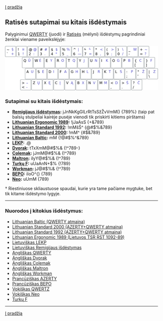 [Į pradžią](../README.md)


Ratisės sutapimai su kitais išdėstymais
---------------------------------------

Palyginimui [QWERTY](https://en.wikipedia.org/wiki/QWERTY#/media/File:KB_United_States.svg) (juodi) ir [Ratisės](images/ratise_pagrindiniai_zenklai.png) (mėlyni) išdėstymų pagrindiniai ženklai viename paveikslėjyje:

![QWERTY ir Ratisė](images/qwerty-ratise.png)


### Sutapimai su kitais išdėstymais:

- __[Remigijaus išdėstymas](images/remigijaus.png):__ jJnNkKgGlLrRtTsSžŽvVmM() {789%} (taip pat balsių stulpeliai kairėje pusėje vienodi tik priskirti kitiems pirštams)
- __[Lithuanian Ergonomic 1989](images/LTSR_RST_1092-89.png):__ !jJaAsS {+&789}
- __[Lithuanian Standard 1992](https://www.registrucentras.lt/litwin/kbdlta.gif):__ !mMšŠ^ {@#$%&789}
- __[Lithuanian Standard 2000](https://www.registrucentras.lt/litwin/kbdlts.gif):__ !mM^ {#$&789}
- __[Lithuanian Baltic](https://www.registrucentras.lt/litwin/kbdlt1.gif):__ mM {!@#$%^&789}
- __[LEKP](https://lekp.info/images/lekp.png):__ .@
- __[Dvorak](https://en.wikipedia.org/wiki/Dvorak_keyboard_layout#/media/File:KB_United_States_Dvorak.svg):__ tTxXmM@#$%& {!^789-}
- __[Colemak](https://colemak.com/wiki/images/6/6c/Colemak2.png):__ jJmM@#$%& {!^789}
- __[Maltron](https://upload.wikimedia.org/wikipedia/commons/5/56/KB_Maltron_3D_US.svg):__ iIyY@#$%& {!^789}
- __[Turkų F](https://en.wikibooks.org/wiki/Turkish/Computing_in_Turkish#/media/File:KB_Turkey_f_yeni.svg):__ uUaAnN+$% {!789}
- __[Workman](https://en.wikipedia.org/wiki/Keyboard_layout#/media/File:KB_English_Workman.svg):__ jJ@#$%& {!^789}
- __[BEPO](https://en.wikipedia.org/wiki/B%C3%89PO#/media/File:KB_French_B%C3%89PO-NF_Z71-300.svg):__ iIoO^{} {789}
- __[Neo](https://en.wikipedia.org/wiki/Neo_(keyboard_layout)#/media/File:Neo_2.0-Tastaturbelegung_Ebene1.svg):__ uUmM {789}

† Riestiniuose skliaustuose spaudai, kurie yra tame pačiame mygtuke, bet tik kitame išdėstymo lygyje.

--------------------------------------------------------------------

### Nuorodos į kitokius išdėstymus:

- [Lithuanian Baltic (QWERTY atmaina)](https://www.registrucentras.lt/litwin/keyboard.html)
- [Lithuanian Standard 2000 (AZERTY+QWERTY atmaina)](http://www.ims.mii.lt/klav/)
- [Lithuanian Standard 1992 (AZERTY+QWERTY atmaina)](https://www.registrucentras.lt/litwin/keyboard.html)
- [Lithuanian Ergonomic 1989 (Lietuvos TSR RST 1092-89)](https://lekp.info/RST1092)
- [Lietuviškas LEKP](https://lekp.info/)
- [Lietuviškas Remigijaus išdėstymas](https://web.archive.org/web/20080315055411/http://pradmenes.net/tekstu_katalogas/remigijus/klaviatura.html)
- [Angliškas QWERTY](https://en.wikipedia.org/wiki/QWERTY)
- [Angliškas Dvorak](https://en.wikipedia.org/wiki/Dvorak_keyboard_layout)
- [Angliškas Colemak](https://en.wikipedia.org/wiki/Colemak)
- [Angliškas Maltron](https://en.wikipedia.org/wiki/Maltron)
- [Angliškas Workman](https://en.wikipedia.org/wiki/Keyboard_layout#Workman)
- [Prancūziškas AZERTY](https://en.wikipedia.org/wiki/AZERTY)
- [Prancūziškas BEPO](https://en.wikipedia.org/wiki/B%C3%89PO)
- [Vokiškas QWERTZ](https://en.wikipedia.org/wiki/QWERTZ)
- [Vokiškas Neo](https://en.wikipedia.org/wiki/Neo_(keyboard_layout))
- [Turkų F](https://kbdlayout.info/KBDTUF/)

--------------------------------------------------------------------

[Į pradžią](../README.md)
